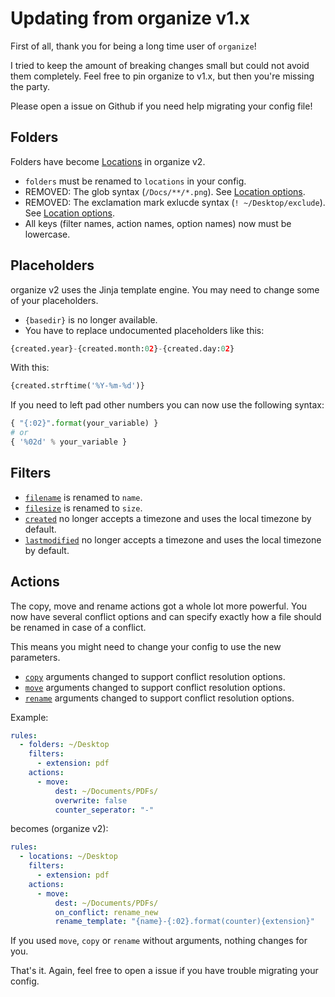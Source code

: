 # Updating from organize v1.x

First of all, thank you for being a long time user of `organize`!

I tried to keep the amount of breaking changes small but could not avoid them
completely. Feel free to pin organize to v1.x, but then you're missing the party.

Please open a issue on Github if you need help migrating your config file!

## Folders

Folders have become [Locations](locations.md) in organize v2.

- `folders` must be renamed to `locations` in your config.
- REMOVED: The glob syntax (`/Docs/**/*.png`).
  See [Location options](locations.md#location-options).
- REMOVED: The exclamation mark exlucde syntax (`! ~/Desktop/exclude`).
  See [Location options](locations.md#location-options).
- All keys (filter names, action names, option names) now must be lowercase.

## Placeholders

organize v2 uses the Jinja template engine. You may need to change some of your
placeholders.

- `{basedir}` is no longer available.
- You have to replace undocumented placeholders like this:

```python
{created.year}-{created.month:02}-{created.day:02}
```

With this:

```python
{created.strftime('%Y-%m-%d')}
```

If you need to left pad other numbers you can now use the following syntax:

```python
{ "{:02}".format(your_variable) }
# or
{ '%02d' % your_variable }
```

## Filters

- [`filename`](filters.md#name) is renamed to `name`.
- [`filesize`](filters.md#size) is renamed to `size`.
- [`created`](filters.md#created) no longer accepts a timezone and uses the local timezone by default.
- [`lastmodified`](filters.md#lastmodified) no longer accepts a timezone and uses the local timezone by default.

## Actions

The copy, move and rename actions got a whole lot more powerful. You now have several
conflict options and can specify exactly how a file should be renamed in case of a
conflict.

This means you might need to change your config to use the new parameters.

- [`copy`](actions.md#copy) arguments changed to support conflict resolution options.
- [`move`](actions.md#move) arguments changed to support conflict resolution options.
- [`rename`](actions.md#rename) arguments changed to support conflict resolution options.

Example:

```yml
rules:
  - folders: ~/Desktop
    filters:
      - extension: pdf
    actions:
      - move:
          dest: ~/Documents/PDFs/
          overwrite: false
          counter_seperator: "-"
```

becomes (organize v2):

```yaml
rules:
  - locations: ~/Desktop
    filters:
      - extension: pdf
    actions:
      - move:
          dest: ~/Documents/PDFs/
          on_conflict: rename_new
          rename_template: "{name}-{:02}.format(counter){extension}"
```

If you used `move`, `copy` or `rename` without arguments, nothing changes for you.

That's it. Again, feel free to open a issue if you have trouble migrating your config.
